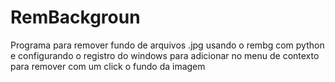 # RemBackgroun

Programa para remover fundo de arquivos .jpg usando o rembg com python
e configurando o registro do windows para adicionar no menu de contexto para remover com um click o fundo da imagem
